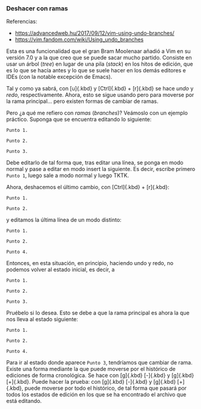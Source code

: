 


### Deshacer con ramas

Referencias:

- <https://advancedweb.hu/2017/09/12/vim-using-undo-branches/>
- <https://vim.fandom.com/wiki/Using_undo_branches>

Esta es una funcionalidad que el gran Bram Moolenaar añadió a Vim en su
versión 7.0 y a la que creo que se puede sacar mucho partido. Consiste en
usar un árbol (_tree_) en lugar de una pila (_stack_) en los hitos de
edición, que es lo que se hacía antes y lo que se suele hacer en los demás
editores e IDEs (con la notable excepción de Emacs).

Tal y como ya sabrá, con [u]{.kbd} y [Ctrl]{.kbd} + [r]{.kbd} se hace _undo_
y _redo_, respectivamente. Ahora, esto se sigue usando pero para moverse por
la rama principal... pero existen formas de cambiar de ramas.

Pero ¿a qué me refiero con _ramas_ (_branches_)? Veámoslo con un ejemplo
práctico. Suponga que se encuentra editando lo siguiente:

```vim
Punto 1.

Punto 2.

Punto 3.
```

Debe editarlo de tal forma que, tras editar una línea, se ponga en modo
normal y pase a editar en modo insert la siguiente. Es decir, escribe
primero `Punto 1`, luego sale a modo normal y luego TKTK.

Ahora, deshacemos el último cambio, con [Ctrl]{.kbd} + [r]{.kbd}:

```vim
Punto 1.

Punto 2.
```

y editamos la última línea de un modo distinto:

```vim
Punto 1.

Punto 2.

Punto 4.
```

Entonces, en esta situación, en principio, haciendo undo y redo, no podemos
volver al estado inicial, es decir, a

```vim
Punto 1.

Punto 2.

Punto 3.
```

Pruébelo si lo desea. Esto se debe a que la rama principal es ahora la que
nos lleva al estado siguiente:

```vim
Punto 1.

Punto 2.

Punto 4.
```

Para ir al estado donde aparece `Punto 3`, tendríamos que cambiar de rama.
Existe una forma mediante la que puede moverse por el histórico de ediciones
de forma cronológica. Se hace con [g]{.kbd} [-]{.kbd} y [g]{.kbd} [+]{.kbd}.
Puede hacer la prueba: con [g]{.kbd} [-]{.kbd} y [g]{.kbd} [+]{.kbd}, puede
moverse por todo el histórico, de tal forma que pasará por todos los estados
de edición en los que se ha encontrado el archivo que está editando.



